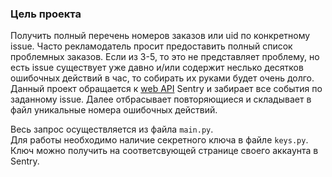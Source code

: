 ### Цель проекта

Получить полный перечень номеров заказов или uid по конкретному issue.
Часто рекламодатель просит предоставить полный список проблемных заказов. Если из 3-5, то это не представляет проблему, но есть issue существует уже давно и/или содержит неслько десятков ошибочных действий в час, то собирать их руками будет очень долго.
Данный проект обращается к [web API](https://docs.sentry.io/api/) Sentry и забирает все события по заданному issue. Далее отбрасывает повторяющиеся и складывает в файл уникальные номера ошибочных действий.

Весь запрос осуществляется из файла `main.py`.  
Для работы необходимо наличие секретного ключа в файле `keys.py`. Ключ можно получить на соответсвующей странице своего аккаунта в Sentry.